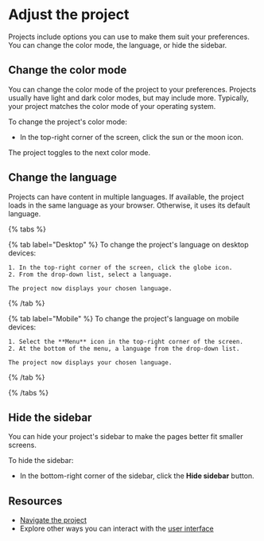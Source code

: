 # Adjust the project

Projects include options you can use to make them suit your preferences.
You can change the color mode, the language, or hide the sidebar.

## Change the color mode

You can change the color mode of the project to your preferences.
Projects usually have light and dark color modes, but may include more.
Typically, your project matches the color mode of your operating system.

To change the project's color mode:

- In the top-right corner of the screen, click the sun or the moon icon.

The project toggles to the next color mode.

## Change the language

Projects can have content in multiple languages.
If available, the project loads in the same language as your browser.
Otherwise, it uses its default language.

{% tabs %}

  {% tab label="Desktop" %}
    To change the project's language on desktop devices:

    1. In the top-right corner of the screen, click the globe icon.
    2. From the drop-down list, select a language.

    The project now displays your chosen language.
  {% /tab %}

  {% tab label="Mobile" %}
    To change the project's language on mobile devices:

    1. Select the **Menu** icon in the top-right corner of the screen.
    2. At the bottom of the menu, a language from the drop-down list.

    The project now displays your chosen language.
  {% /tab %}

{% /tabs %}

## Hide the sidebar

You can hide your project's sidebar to make the pages better fit smaller screens.

To hide the sidebar:

- In the bottom-right corner of the sidebar, click the **Hide sidebar** button.

## Resources

- [Navigate the project](./navigate-project.md)
- Explore other ways you can interact with the [user interface](./index.md)
